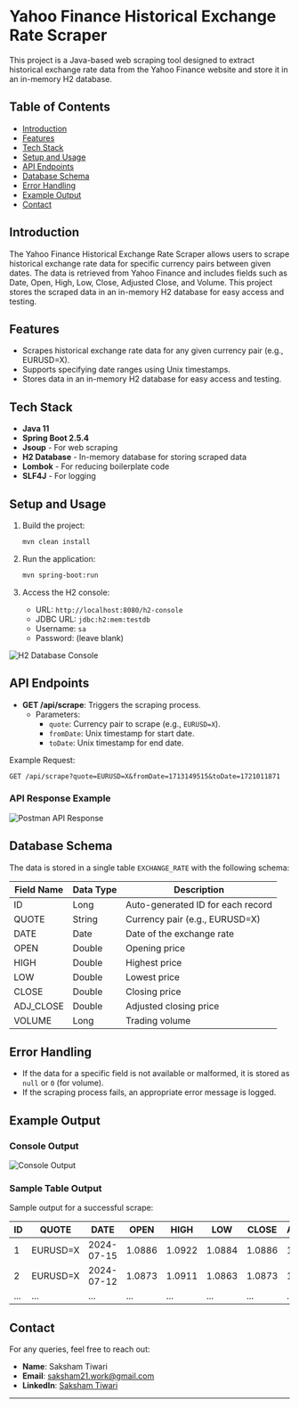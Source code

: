
# Yahoo Finance Historical Exchange Rate Scraper

This project is a Java-based web scraping tool designed to extract historical exchange rate data from the Yahoo Finance website and store it in an in-memory H2 database.

## Table of Contents
- [Introduction](#introduction)
- [Features](#features)
- [Tech Stack](#tech-stack)
- [Setup and Usage](#setup-and-usage)
- [API Endpoints](#api-endpoints)
- [Database Schema](#database-schema)
- [Error Handling](#error-handling)
- [Example Output](#example-output)
- [Contact](#contact)

## Introduction

The Yahoo Finance Historical Exchange Rate Scraper allows users to scrape historical exchange rate data for specific currency pairs between given dates. The data is retrieved from Yahoo Finance and includes fields such as Date, Open, High, Low, Close, Adjusted Close, and Volume. This project stores the scraped data in an in-memory H2 database for easy access and testing.

## Features

- Scrapes historical exchange rate data for any given currency pair (e.g., EURUSD=X).
- Supports specifying date ranges using Unix timestamps.
- Stores data in an in-memory H2 database for easy access and testing.

## Tech Stack

- **Java 11**
- **Spring Boot 2.5.4**
- **Jsoup** - For web scraping
- **H2 Database** - In-memory database for storing scraped data
- **Lombok** - For reducing boilerplate code
- **SLF4J** - For logging

## Setup and Usage
1. Build the project:
    ```bash
    mvn clean install
    ```

2. Run the application:
    ```bash
    mvn spring-boot:run
    ```

3. Access the H2 console:
    - URL: `http://localhost:8080/h2-console`
    - JDBC URL: `jdbc:h2:mem:testdb`
    - Username: `sa`
    - Password: (leave blank)

![H2 Database Console](../img/db-console.png)

## API Endpoints

- **GET /api/scrape**: Triggers the scraping process.
    - Parameters:
        - `quote`: Currency pair to scrape (e.g., `EURUSD=X`).
        - `fromDate`: Unix timestamp for start date.
        - `toDate`: Unix timestamp for end date.

Example Request:
```
GET /api/scrape?quote=EURUSD=X&fromDate=1713149515&toDate=1721011871
```

### API Response Example
![Postman API Response](../img/task1_postman.png)

## Database Schema

The data is stored in a single table `EXCHANGE_RATE` with the following schema:

| Field Name | Data Type | Description |
|------------|-----------|-------------|
| ID         | Long      | Auto-generated ID for each record |
| QUOTE      | String    | Currency pair (e.g., EURUSD=X)    |
| DATE       | Date      | Date of the exchange rate         |
| OPEN       | Double    | Opening price                     |
| HIGH       | Double    | Highest price                     |
| LOW        | Double    | Lowest price                      |
| CLOSE      | Double    | Closing price                     |
| ADJ_CLOSE  | Double    | Adjusted closing price            |
| VOLUME     | Long      | Trading volume                    |

## Error Handling

- If the data for a specific field is not available or malformed, it is stored as `null` or `0` (for volume).
- If the scraping process fails, an appropriate error message is logged.

## Example Output

### Console Output
![Console Output](../img/console-output.png)

### Sample Table Output
Sample output for a successful scrape:

| ID  | QUOTE    | DATE       | OPEN  | HIGH  | LOW   | CLOSE | ADJ_CLOSE | VOLUME |
|-----|----------|------------|-------|-------|-------|-------|-----------|--------|
| 1   | EURUSD=X | 2024-07-15 | 1.0886| 1.0922| 1.0884| 1.0886| 1.0886    | 0      |
| 2   | EURUSD=X | 2024-07-12 | 1.0873| 1.0911| 1.0863| 1.0873| 1.0873    | 0      |
| ... | ...      | ...        | ...   | ...   | ...   | ...   | ...       | ...    |

## Contact

For any queries, feel free to reach out:

- **Name**: Saksham Tiwari
- **Email**: saksham21.work@gmail.com
- **LinkedIn**: [Saksham Tiwari](https://www.linkedin.com/in/saksham-tiwari/)

---
